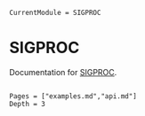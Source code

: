 ```@meta
CurrentModule = SIGPROC
```

# SIGPROC

Documentation for [SIGPROC](https://github.com/kiranshila/SIGPROC.jl).

```@index
```

```@contents
Pages = ["examples.md","api.md"]
Depth = 3
```